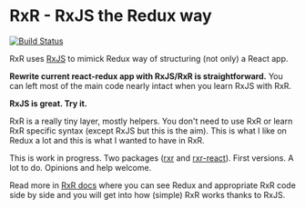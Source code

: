 # RxR - RxJS the Redux way

[![Build Status](https://travis-ci.org/dacz/rxr.svg?branch=master)](https://travis-ci.org/dacz/rxr)

RxR uses [RxJS](https://github.com/ReactiveX/rxjs) to mimick Redux way of structuring (not only) a React app.

**Rewrite current react-redux app with RxJS/RxR is straightforward.**  You can left most of the main code nearly intact when you learn RxJS with RxR.

**RxJS is great. Try it.**

RxR is a really tiny layer, mostly helpers. You don't need to use RxR or learn RxR specific syntax (except RxJS but this is the aim). This is what I like on Redux a lot and this is what I wanted to have in RxR.

This is work in progress. Two packages ([rxr](https://github.com/dacz/rxr) and [rxr-react](https://github.com/dacz/rxr-react)). First versions. A lot to do. Opinions and help welcome.

Read more in [RxR docs](/docs/SUMMARY.md) where you can see Redux and appropriate RxR code side by side and you will get into how (simple) RxR works thanks to RxJS.
